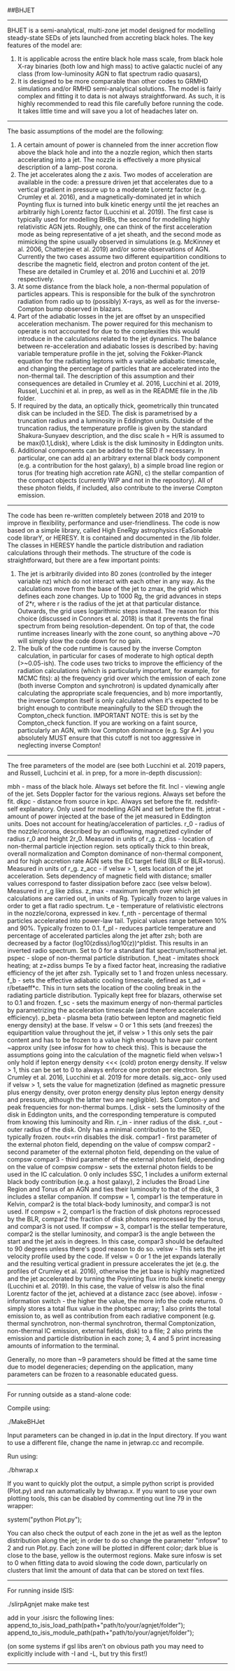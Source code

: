 ##BHJET

---------------------------------------------------------------------------------------------------------------------------------------

BHJET is a semi-analytical, multi-zone jet model designed for modelling steady-state SEDs of jets launched from accreting black holes. The key features of the model are: 
1) It is applicable across the entire black hole mass scale, from black hole X-ray binaries (both low and high mass) to active galactic nuclei of any class (from low-luminosity AGN to flat spectrum radio quasars),
2) It is designed to be more comparable than other codes to GRMHD simulations and/or RMHD semi-analytical solutions.
The model is fairly complex and fitting it to data is not always straightforward. As such, it is highly recommended to read this file carefully before running the code. It takes little time and will save you a lot of headaches later on.

---------------------------------------------------------------------------------------------------------------------------------------

The basic assumptions of the model are the following:
1) A certain amount of power is channeled from the inner accretion flow above the black hole and into the a nozzle region, which then starts accelerating into a jet. The nozzle is effectively a more physical description of a lamp-post corona. 
2) The jet accelerates along the z axis. Two modes of acceleration are available in the code: a pressure driven jet that accelerates due to a vertical gradient in pressure up to a moderate Lorentz factor (e.g. Crumley et al. 2016), and a magnetically-dominated jet in which Poynting flux is turned into bulk kinetic energy until the jet reaches an arbitrarily high Lorentz factor (Lucchini et al. 2019). The first case is typically used for modelling BHBs, the second for modelling highly relativistic AGN jets. Roughly, one can think of the first acceleration mode as being representative of a jet sheath, and the second mode as mimicking the spine usually observed in simulations (e.g. McKinney et al. 2006, Chatterjee et al. 2019) and/or some observations of AGN. Currently the two cases assume two different equipartition conditions to describe the magnetic field, electron and proton content of the jet. These are detailed in Crumley et al. 2016 and Lucchini et al. 2019 respectively.
3) At some distance from the black hole, a non-thermal population of particles appears. This is responsible for the bulk of the synchrotron radiation from radio up to (possibly) X-rays, as well as for the inverse-Compton bump observed in blazars.
4) Part of the adiabatic losses in the jet are offset by an unspecified acceleration mechanism. The power required for this mechanism to operate is not accounted for due to the complexities this would introduce in the calculations related to the jet dynamics. The balance between re-acceleration and adiabatic losses is described by: having variable temperature profile in the jet, solving the Fokker-Planck equation for the radiating leptons with a variable adiabatic timescale, and changing the percentage of particles that are accelerated into the non-thermal tail. The description of this assumption and their consequences are detailed in Crumley et al. 2016, Lucchini et al. 2019, Russel, Lucchini et al. in prep, as well as in the README file in the /lib folder. 
5) If required by the data, an optically thick, geometrically thin truncated disk can be included in the SED. The disk is parametrised by a truncation radius and a luminosity in Eddington units. Outside of the truncation radius, the temperature profile is given by the standard Shakura-Sunyaev description, and the disc scale h = H/R is assumed to be max(0.1,Ldisk), where Ldisk is the disk luminosity in Eddington units.
6) Additional components can be added to the SED if necessary. In particular, one can add a) an arbitrary external black body component (e.g. a contribution for the host galaxy), b) a simple broad line region or torus (for treating high accretion rate AGN), c) the stellar compantion of the compact objects (currently WIP and not in the repository). All of these photon fields, if included, also contribute to the inverse Compton emission.

---------------------------------------------------------------------------------------------------------------------------------------

The code has been re-written completely between 2018 and 2019 to improve in flexibility, performance and user-friendliness. The code is now based on a simple library, called High EneRgy astrophysics rEaSonable code librarY, or HERESY. It is contained and documented in the /lib folder. The classes in HERESY handle the particle distribution and radiation calculations through their methods. The structure of the code is straightforward, but there are a few important points:
1) The jet is arbitrarily divided into 80 zones (controlled by the integer variable nz) which do not interact with each other in any way. As the calculations move from the base of the jet to zmax, the grid which defines each zone changes. Up to 1000 Rg, the grid advances in steps of 2*r, where r is the radius of the jet at that particular distance. Outwards, the grid uses logarithmic steps instead. The reason for this choice (discussed in Connors et al. 2018) is that it prevents the final spectrum from being resolution-dependent. On top of that, the code runtime increases linearly with the zone count, so anything above ~70 will simply slow the code down for no gain.
2) The bulk of the code runtime is caused by the inverse Compton calculation, in particular for cases of moderate to high optical depth (>~0.05-ish). The code uses two tricks to improve the efficiency of the radiation calculations (which is particularly important, for example, for MCMC fits): a) the frequency grid over which the emission of each zone (both inverse Compton and synchrotron) is updated dynamically after calculating the appropriate scale frequencies, and b) more importantly, the inverse Compton itself is only calculated when it's expected to be bright enough to contribute meaningfully to the SED through the Compton_check function. IMPORTANT NOTE: this is set by the Compton_check function. If you are working on a faint source, particularly an AGN, with low Compton dominance (e.g. Sgr A*) you absolutely MUST ensure that this cutoff is not too aggressive in neglecting inverse Compton!

---------------------------------------------------------------------------------------------------------------------------------------

The free parameters of the model are (see both Lucchini et al. 2019 papers, and Russell, Luchcini et al. in prep, for a more in-depth discussion):

mbh 	- mass of the black hole. Always set before the fit.
Incl 	- viewing angle of the jet. Sets Doppler factor for the various regions. Always set before the fit.
dkpc 	- distance from source in kpc. Always set before the fit.
redshfit- self explanatory. Only used for modelling AGN and set before the fit.
jetrat	- amount of power injected at the base of the jet measured in Eddington units. Does not account for heating/acceleration of particles.
r\_0	- radius of the nozzle/corona, described by an outflowing, magnetized cylinder of radius r\_0 and height 2r\_0. Measured in units of r\_g.
z\_diss	- location of non-thermal particle injection region. sets optically thick to thin break, overall normalization and Compton dominance of non-thermal component, and for high accretion rate AGN sets the EC target field (BLR or BLR+torus). Measured in units of r\_g.
z\_acc   - if velsw > 1, sets location of the jet acceleration. Sets dependency of magnetic field with distance; smaller values correspond to faster dissipation before zacc (see velsw below). Measured in r\_g like zdiss. 
z\_max 	- maximum length over which jet calculations are carried out, in units of Rg. Typically frozen to large values in order to get a flat radio spectrum.
t\_e	- temperature of relativistic electrons in the nozzle/corona, expressed in kev.
f\_nth  - percentage of thermal particles accelerated into power-law tail. Typical values range between 10% and 90%. Typically frozen to 0.1.
f\_pl 	- reduces particle temperature and percentage of accelerated particles along the jet after zsh; both are decreased by a factor (log10(zdiss)/log10(z))^pldist. This results in an inverted radio spectrum. Set to 0 for a standard flat spectrum/isothermal jet.
pspec 	- slope of non-thermal particle distribution.
f\_heat 	- imitates shock heating; at z=zdiss bumps Te by a fixed factor heat, increasing the radiative efficiency of the jet after zsh. Typically set to 1 and frozen unless necessary.
f\_b	- sets the effective adiabatic cooling timescale, defined as t_ad = r/betaeff*c. This in turn sets the location of the cooling break in the radiating particle distribution. Typically kept free for blazars, otherwise set to 0.1 and frozen.
f\_sc  	- sets the maximum energy of non-thermal particles by parametrizing the acceleration timescale (and therefore acceleration efficiency). 
p\_beta - plasma beta (ratio between lepton and magnetic field energy density) at the base. If velsw = 0 or 1 this sets (and freezes) the equipartition value throughout the jet, if velsw > 1 this only sets the pair content and has to be frozen to a value high enough to have pair content ~approx unity (see infosw for how to check this). This is because the assumptions going into the calculation of the magnetic field when velsw>1 only hold if lepton energy density <<< (cold) proton energy density. If velsw > 1, this can be set to 0 to always enforce one proton per electron. See Crumley et al. 2016, Lucchini et al. 2019 for more details.
sig\_acc- only used if velsw > 1, sets the value for magnetization (defined as magnetic pressure plus energy density, over proton energy density plus lepton energy density and pressure, although the latter two are negligible). Sets Compton-y and peak frequencies for non-thermal bumps.
l\_disk - sets the luminosity of the disk in Eddington units, and the corresponding temperature is computed from knowing this luminosity and Rin.
r\_in 	- inner radius of the disk.
r\_out  - outer radius of the disk. Only has a minimal contribution to the SED, typically frozen. rout<=rin disables the disk.
compar1 - first parameter of the external photon field, depending on the value of compsw
compar2 - second parameter of the external photon field, depending on the value of compsw
compar3 - third parameter of the external photon field, depending on the value of compsw
compsw  - sets the external photon fields to be used in the IC calculation. 0 only includes SSC, 1 includes a uniform external black body contribution (e.g. a host galaxy), 2 includes the Broad Line Region and Torus of an AGN and ties their luminosity to that of the disk, 3 includes a stellar companion. If compsw = 1, compar1 is the temperature in Kelvin, compar2 is the total black-body luminosity, and compar3 is not used. If compsw = 2, compar1 is the fraction of disk photons reprocessed by the BLR, compar2 the fraction of disk photons reprocessed by the torus, and compar3 is not used. If compsw = 3, compar1 is the stellar temperature, compar2 is the stellar luminosity, and compar3 is the angle between the start and the jet axis in degrees. In this case, compar3 should be defaulted to 90 degrees unless there's good reason to do so.
velsw 	- This sets the jet velocity profile used by the code. If velsw = 0 or 1 the jet expands laterally and the resulting vertical gradient in pressure accelerates the jet (e.g. the profiles of Crumley et al. 2016), otherwise the jet base is highly magnetized and the jet accelerated by turning the Poyinting flux into bulk kinetic energy (Lucchini et al. 2019). In this case, the value of velsw is also the final Lorentz factor of the jet, achieved at a distance zacc (see above).
infosw  - information switch - the higher the value, the more info the code returns. 0 simply stores a total flux value in the photspec array; 1 also prints the total emission to, as well as contribution from each radiative component (e.g. thermal synchrotron, non-thermal synchrotron, thermal Comptonization, non-thermal IC emission, external fields, disk) to a file; 2 also prints the emission and particle distribution in each zone; 3, 4 and 5 print increasing amounts of information to the terminal.

Generally, no more than ~9 parameters should be fitted at the same time due to model degeneracies; depending on the application, many parameters can be frozen to a reasonable educated guess.

---------------------------------------------------------------------------------------------------------------------------------------

For running outside as a stand-alone code: 

Compile using:

./MakeBHJet

Input parameters can be changed in ip.dat in the Input directory. If you want to use a different file, change the name in jetwrap.cc and recompile. 

Run using:

./bhwrap.x

If you want to quickly plot the output, a simple python script is provided (Plot.py) and ran automatically by bhwrap.x. If you want to use your own plotting tools, this can be disabled by commenting out line 79 in the wrapper: 

system("python Plot.py");

You can also check the output of each zone in the jet as well as the lepton distribution along the jet; in order to do so change the parameter "infosw" to 2 and run Plot.py. Each zone will be plotted in different color; dark blue is close to the base, yellow is the outermost regions. Make sure infosw is set to 0 when fitting data to avoid slowing the code down, particularly on clusters that limit the amount of data that can be stored on text files.

---------------------------------------------------------------------------------------------------------------------------------------

For running inside ISIS:

./slirpAgnjet
make
make test

add in your .isisrc the following lines:
append_to_isis_load_path(path+"path/to/your/agnjet/folder");
append_to_isis_module_path(path+"path/to/your/agnjet/folder");

(on some systems if gsl libs aren't on obvious path you may need to
       explicitly include with -I and -L, but try this first!)

---------------------------------------------------------------------------------------------------------------------------------------
